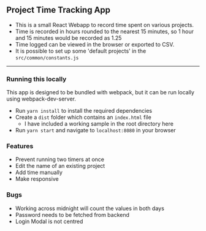 ## Project Time Tracking App
* This is a small React Webapp to record time spent on various projects.
* Time is recorded in hours rounded to the nearest 15 minutes, so 1 hour and 15 minutes would be recorded as 1.25
* Time logged can be viewed in the browser or exported to CSV.
* It is possible to set up some 'default projects' in the `src/common/constants.js`

---
### Running this locally
This app is designed to be bundled with webpack, but it can be run locally using webpack-dev-server.
* Run `yarn install` to install the required dependencies
* Create a `dist` folder which contains an `index.html` file
  * I have included a working sample in the root directory here
* Run `yarn start` and navigate to `localhost:8080` in your browser


### Features
* Prevent running two timers at once
* Edit the name of an existing project
* Add time manually
* Make responsive

### Bugs
* Working across midnight will count the values in both days
* Password needs to be fetched from backend
* Login Modal is not centred